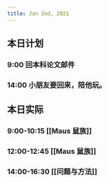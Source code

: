 ```yaml
---
title: Jan 2nd, 2021
---
```


## 本日计划
### 9:00 回本科论文邮件
### 14:00 小朋友要回来，陪他玩。
## 本日实际
### 9:00-10:15 [[Maus 鼠族]]
### 12:00-12:45 [[Maus 鼠族]]
### 14:00-16:30 [[问题与方法]]
### 
